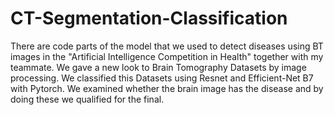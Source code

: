 # CT-Segmentation-Classification

There are code parts of the model that we used to detect diseases using BT images in the "Artificial Intelligence Competition in Health" together with my teammate. We gave a new look to Brain Tomography Datasets by image processing. We classified this Datasets using Resnet and Efficient-Net B7 with Pytorch. We examined whether the brain image has the disease and by doing these we qualified
for the final.

